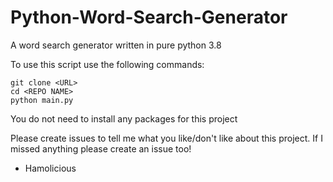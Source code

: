 # Python-Word-Search-Generator
A word search generator written in pure python 3.8

To use this script use the following commands:
```
git clone <URL>
cd <REPO NAME>
python main.py
```

You do not need to install any packages for this project

Please create issues to tell me what you like/don't like about this project.
If I missed anything please create an issue too!

 - Hamolicious
